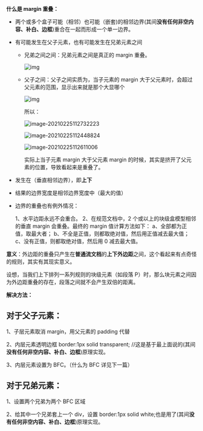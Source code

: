 **什么是 margin 重叠：**

- 两个或多个盒子可能（相邻）也可能（嵌套)的相邻边界(其间**没有任何非空内容、补白、边框**)重合在一起而形成一个单一边界。

- 有可能发生在父子元素，也有可能发生在兄弟元素之间

  - 兄弟之间之间：兄弟元素之间是真正的 margin 重叠。

    ![img](http://www.hujuntao.com/wp-content/uploads/2011/11/css_margin_1.gif)

  - 父子之间：父子之间实质为，当子元素的 margin 大于父元素时，会超过父元素的范围，显示出来就是那个大显哪个

    ![img](http://www.hujuntao.com/wp-content/uploads/2011/11/css_margin_2.gif)

    所以：

    ![image-20210225112732223](C:\Users\Administrator\AppData\Roaming\Typora\typora-user-images\image-20210225112732223.png)

    ![image-20210225112448824](C:\Users\Administrator\AppData\Roaming\Typora\typora-user-images\image-20210225112448824.png)

    ![image-20210225112611006](C:\Users\Administrator\AppData\Roaming\Typora\typora-user-images\image-20210225112611006.png)

    实际上当子元素 margin 大于父元素 margin 的时候，其实是挤开了父元素的位置，导致看起来是重叠了。

- 发生在（垂直相邻边界），即**上下**

- 结果的边界宽度是相邻边界宽度中（最大的值）

- 边界的重叠也有例外情况：

  1、水平边距永远不会重合。
  2、在规范文档中，2 个或以上的块级盒模型相邻的垂直 margin 会重叠。最终的 margin 值计算方法如下：
  a、全部都为正值，取最大者；
  b、不全是正值，则都取绝对值，然后用正值减去最大值；
  c、没有正值，则都取绝对值，然后用 0 减去最大值。

**意义**：外边距的重叠只产生在**普通流文档**的**上下外边距**之间，这个看起来有点奇怪的规则，其实有其现实意义。

设想，当我们上下排列一系列规则的块级元素（如段落 P）时，那么块元素之间因为外边距重叠的存在，段落之间就不会产生双倍的距离。

**解决方法：**

## 对于父子元素：

1、子层元素取消 margin，用父元素的 padding 代替

2、内层元素透明边框 border:1px solid transparent; //这是基于最上面说的(其间**没有任何非空内容、补白、边框**)原理实现。

3、内层元素设置为 BFC。（什么为 BFC 详见下一篇）

## 对于兄弟元素：

1、设置两个兄弟为两个 BFC 区域

2、给其中一个兄弟套上一个 div，设置 border:1px solid white;也是用了(其间**没有任何非空内容、补白、边框**)原理实现。
